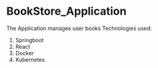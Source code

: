 # BookStore_Application
The Application manages user books
Technologies used:
1. Springboot
2. React
3. Docker
4. Kubernetes
